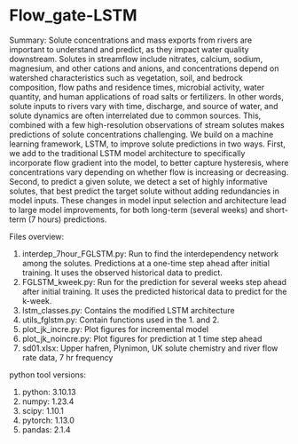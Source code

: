 # Flow_gate-LSTM
Summary: 
Solute concentrations and mass exports from rivers are important to understand and predict, as they impact water quality downstream. Solutes in streamflow include nitrates, calcium, sodium, magnesium, and other cations and anions, and concentrations depend on watershed characteristics such as vegetation, soil, and bedrock composition, flow paths and residence times, microbial activity, water quantity, and human applications of road salts or fertilizers. In other words, solute inputs to rivers vary with time, discharge, and source of water, and solute dynamics are often interrelated due to common sources. This, combined with a few high-resolution observations of stream solutes makes predictions of solute concentrations challenging. We build on a machine learning framework, LSTM, to improve solute predictions in two ways. First, we add to the traditional LSTM model architecture to specifically incorporate flow gradient into the model, to better capture hysteresis, where concentrations vary depending on whether flow is increasing or decreasing. Second, to predict a given solute, we detect a set of highly informative solutes, that best predict the target solute without adding redundancies in model inputs. These changes in model input selection and architecture lead to large model improvements, for both long-term (several weeks) and short-term (7 hours) predictions. 

Files overview: 

1. interdep_7hour_FGLSTM.py: Run to find the interdependency network among the solutes. Predictions at a one-time step ahead after initial training. It uses the observed historical data to predict.
2. FGLSTM_kweek.py: Run for the prediction for several weeks step ahead after initial training. It uses the predicted historical data to predict for the k-week.
3. lstm_classes.py: Contains the modified LSTM architecture
4. utils_fglstm.py: Contain functions used in the 1. and 2.  
5. plot_jk_incre.py: Plot figures for incremental model
6. plot_jk_noincre.py: Plot figures for prediction at 1 time step ahead
7. sd01.xlsx: Upper hafren, Plynimon, UK solute chemistry and river flow rate data, 7 hr frequency


python tool versions:
1. python: 3.10.13
2. numpy: 1.23.4
3. scipy: 1.10.1
4. pytorch: 1.13.0
5. pandas: 2.1.4
